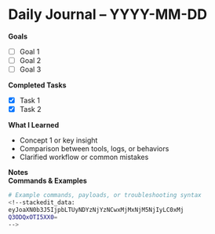 
# Daily Journal – YYYY-MM-DD

<summary><strong>Goals</strong></summary>

- [ ] Goal 1  
- [ ] Goal 2  
- [ ] Goal 3  

<summary><strong>Completed Tasks</strong></summary>

- [x] Task 1  
- [x] Task 2  

<summary><strong>What I Learned</strong></summary>

- Concept 1 or key insight  
- Comparison between tools, logs, or behaviors  
- Clarified workflow or common mistakes  

<summary><strong>Notes</strong></summary>
<summary><strong>Commands & Examples</strong></summary>

```bash
# Example commands, payloads, or troubleshooting syntax
<!--stackedit_data:
eyJoaXN0b3J5IjpbLTUyNDYzNjYzNCwxMjMxNjM5NjIyLC0xMj
Q3ODQxOTI5XX0=
-->